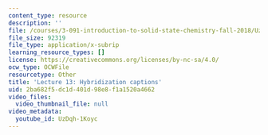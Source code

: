 ```yaml
---
content_type: resource
description: ''
file: /courses/3-091-introduction-to-solid-state-chemistry-fall-2018/UzDqh-1Koyc_captions.webvtt
file_size: 92319
file_type: application/x-subrip
learning_resource_types: []
license: https://creativecommons.org/licenses/by-nc-sa/4.0/
ocw_type: OCWFile
resourcetype: Other
title: 'Lecture 13: Hybridization captions'
uid: 2ba682f5-dc1d-401d-98e8-f1a1520a4662
video_files:
  video_thumbnail_file: null
video_metadata:
  youtube_id: UzDqh-1Koyc
---
```

